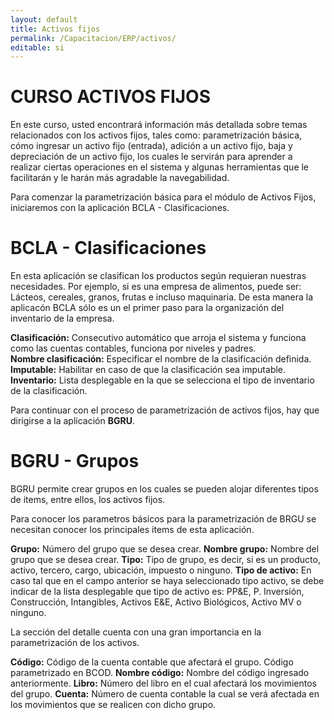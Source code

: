 ```yaml
---
layout: default
title: Activos fijos
permalink: /Capacitacion/ERP/activos/
editable: si
---
```


# CURSO ACTIVOS FIJOS


En este curso, usted encontrará información más detallada sobre temas relacionados con los activos fijos, tales como: parametrización básica, cómo ingresar un activo fijo (entrada), adición a un activo fijo, baja y depreciación de un activo fijo, los cuales le servirán para aprender a realizar ciertas operaciones en el sistema y algunas herramientas que le facilitarán y le harán más agradable la navegabilidad.

Para comenzar la parametrización básica para el módulo de Activos Fijos, iniciaremos con la aplicación BCLA - Clasificaciones. 

# BCLA - Clasificaciones 

En esta aplicación se clasifican los productos según requieran nuestras necesidades. Por ejemplo, si es una empresa de alimentos, puede ser: Lácteos, cereales, granos, frutas e incluso maquinaria.
De esta manera la aplicacón BCLA sólo es un el primer paso para la organización del inventario de la empresa. 

**Clasificación:** Consecutivo automático que arroja el sistema y funciona como las cuentas contables, funciona por niveles y padres.  
**Nombre clasificación:** Especificar el nombre de la clasificación definida.
**Imputable:** Habilitar en caso de que la clasificación sea imputable.
**Inventario:** Lista desplegable en la que se selecciona el tipo de inventario de la clasificación.

Para continuar con el proceso de parametrización de activos fijos, hay que dirigirse a la aplicación **BGRU**.

# BGRU - Grupos
BGRU permite crear grupos en los cuales se pueden alojar diferentes tipos de items, entre ellos, los activos fijos.

Para conocer los parametros básicos para la parametrización de BRGU se necesitan conocer los principales items de esta aplicación.

**Grupo:** Número del grupo que se desea crear.
**Nombre grupo:** Nombre del grupo que se desea crear.
**Tipo:** Tipo de grupo, es decir, si es un producto, activo, tercero, cargo, ubicación, impuesto o ninguno.
**Tipo de activo:** En caso tal que en el campo anterior se haya seleccionado tipo activo, se debe indicar de la lista desplegable que tipo de activo es: PP&E, P. Inversión, Construcción, Intangibles, Activos E&E, Activo Biológicos, Activo MV o ninguno.

La sección del detalle cuenta con una gran importancia en la parametrización de los activos. 

**Código:** Código de la cuenta contable que afectará el grupo. Código parametrizado en BCOD.
**Nombre código:** Nombre del código ingresado anteriormente.
**Libro:** Número del libro en el cual afectará los movimientos del grupo.
**Cuenta:** Número de cuenta contable la cual se verá afectada en los movimientos que se realicen con dicho grupo.
